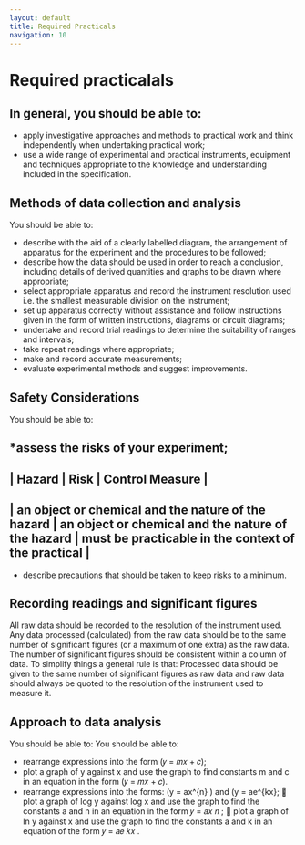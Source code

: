 ```yaml
---
layout: default
title: Required Practicals
navigation: 10
---
```


# Required practicalals
## In general, you should be able to:

* apply investigative approaches and methods to practical work and think independently when undertaking practical work;
* use a wide range 
of experimental and practical instruments, equipment and techniques appropriate to the knowledge and understanding included in the specification.
## Methods of data collection and analysis
You should be able to:
* describe with the aid of a clearly labelled diagram, the arrangement of apparatus for the experiment and the procedures to be followed;
* describe how the data should be used in order to reach a conclusion, including details of derived quantities and graphs to be drawn where appropriate;
* select appropriate apparatus and record the instrument resolution used i.e. the smallest measurable division on the instrument;
* set up apparatus correctly without assistance and follow instructions given in the form of written instructions, diagrams or circuit diagrams;
* undertake and record trial readings to determine the suitability of ranges and intervals;
* take repeat readings where appropriate;
* make and record accurate measurements;
* evaluate experimental methods and suggest improvements.

## Safety Considerations

You should be able to:

*assess the risks of your experiment; 
---
| Hazard | Risk | Control Measure |
---
| an object or chemical and the nature of the hazard | an object or chemical and the nature of the hazard | must be practicable in the context of the practical |
---
* describe precautions that should be taken to keep risks to a minimum.

## Recording readings and significant figures
All raw data should be recorded to the resolution of the instrument used. Any data processed (calculated) from the raw data should be to the same number of significant figures (or a maximum of one extra) as the raw data. The number of significant figures should be consistent within a column of data.
To simplify things a general rule is that:
Processed data should be given to the same number of significant figures as raw data and raw data should always be quoted to the resolution of the instrument used to measure it.

## Approach to data analysis
You should be able to:
You should be able to:
* rearrange expressions into the form \(𝑦 = 𝑚𝑥 + 𝑐\);
* plot a graph of y against x and use the graph to find constants m and c in an equation in the form \(𝑦 = 𝑚𝑥 + 𝑐\).
* rearrange expressions into the forms: \(y = ax^{n} \) and \(y = ae^{kx};
 plot a graph of log y against log x and use the graph to find the constants a and n in an
equation in the form 𝑦 = 𝑎𝑥
𝑛
;
 plot a graph of ln y against x and use the graph to find the constants a and k in an
equation of the form 𝑦 = 𝑎𝑒
𝑘𝑥
.
